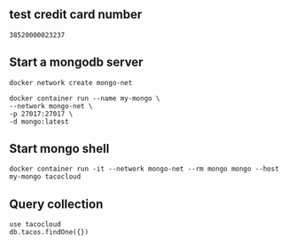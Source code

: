 ## test credit card number
```
38520000023237
```
## Start a mongodb server
```
docker network create mongo-net

docker container run --name my-mongo \
--network mongo-net \
-p 27017:27017 \
-d mongo:latest
```

## Start mongo shell
```
docker container run -it --network mongo-net --rm mongo mongo --host my-mongo tacocloud
```

## Query collection
```
use tacocloud
db.tacos.findOne({})
```